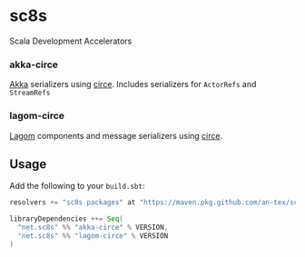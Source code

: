 # sc8s
Scala Development Accelerators

### akka-circe
[Akka](https://akka.io) serializers using [circe](https://github.com/circe/circe). Includes serializers for `ActorRefs` and `StreamRefs`

### lagom-circe
[Lagom](https://www.lagomframework.com/) components and message serializers using [circe](https://github.com/circe/circe).

## Usage

Add the following to your `build.sbt`:

```sbt
resolvers += "sc8s packages" at "https://maven.pkg.github.com/an-tex/sc8s"

libraryDependencies ++= Seq(
  "net.sc8s" %% "akka-circe" % VERSION,
  "net.sc8s" %% "lagom-circe" % VERSION
)
```